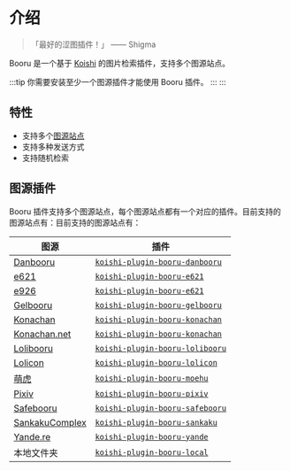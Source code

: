 # 介绍

> 「最好的涩图插件！」 —— Shigma

Booru 是一个基于 [Koishi](https://koishi.chat/) 的图片检索插件，支持多个图源站点。

:::tip
你需要安装至少一个图源插件才能使用 Booru 插件。
:::
:::

## 特性

- 支持多个[图源站点](#图源插件)
- 支持多种发送方式
- 支持随机检索

## 图源插件

Booru 插件支持多个图源站点，每个图源站点都有一个对应的插件。目前支持的图源站点有：目前支持的图源站点有：

| 图源                                                 | 插件                                                        |
| -------------------------------------------------- | --------------------------------------------------------- |
| [Danbooru](https://danbooru.donmai.us/)            | [`koishi-plugin-booru-danbooru`](./plugins/danbooru.md)   |
| [e621](https://e621.net/)                          | [`koishi-plugin-booru-e621`](./plugins/e621.md)           |
| [e926](https://e926.net/)                          | [`koishi-plugin-booru-e621`](./plugins/e621.md)           |
| [Gelbooru](https://gelbooru.com/)                  | [`koishi-plugin-booru-gelbooru`](./plugins/gelbooru.md)   |
| [Konachan](https://konachan.com/)                  | [`koishi-plugin-booru-konachan`](./plugins/konachan.md)   |
| [Konachan.net](https://konachan.net/)              | [`koishi-plugin-booru-konachan`](./plugins/konachan.md)   |
| [Lolibooru](https://lolibooru.moe/)                | [`koishi-plugin-booru-lolibooru`](./plugins/lolibooru.md) |
| [Lolicon](https://lolicon.app/)                    | [`koishi-plugin-booru-lolicon`](./plugins/lolicon.md)     |
| [萌虎](https://img.moehu.org/)                       | [`koishi-plugin-booru-moehu`](./plugins/moehu.md)         |
| [Pixiv](https://www.pixiv.net/)                    | [`koishi-plugin-booru-pixiv`](./plugins/pixiv.md)         |
| [Safebooru](https://safebooru.org/)                | [`koishi-plugin-booru-safebooru`](./plugins/safebooru.md) |
| [SankakuComplex](https://chan.sankakucomplex.com/) | [`koishi-plugin-booru-sankaku`](./plugins/sankaku.md)     |
| [Yande.re](https://yande.re/)                      | [`koishi-plugin-booru-yande`](./plugins/yande.md)         |
| 本地文件夹                                              | [`koishi-plugin-booru-local`](./plugins/local.md)         |
